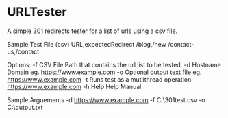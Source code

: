 # URLTester
A simple 301 redirects tester for a list of urls using a csv file.

Sample Test File (csv)
URL,expectedRedirect
/blog,/new
/contact-us,/contact


Options:
         -f              CSV File Path that contains the url list to be tested.
         -d              Hostname Domain eg. https://www.example.com
         -o              Optional output text file eg. https://www.example.com
         -t              Runs test as a mutlithread operation. https://www.example.com
         -h Help         Help Manual

Sample Arguements
         -d https://www.example.com -f C:\301test.csv -o C:\output.txt
